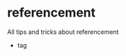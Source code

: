 # referencement
All tips and tricks about referencement



- tag <title>
- Hiérarchisation des titres <h1>, <h2>...
- Sémantique
- robots.txt
- Sitemaps
